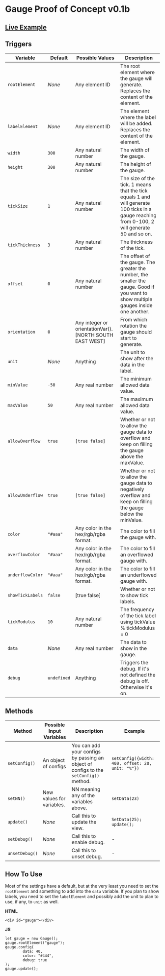 # Gauge Proof of Concept v0.1b

## [Live Example](#)

## Triggers

| Variable      | Default | Possible Values | Description   |
|-|-|-|-|
| `rootElement` | *None* | Any element ID | The root element where the gauge will generate. Replaces the content of the element. |
| `labelElement` | *None* | Any element ID | The element where the label will be added. Replaces the content of the element. |
| `width` | `300` | Any natural number | The width of the gauge.
| `height` | `300` | Any natural number | The height of the gauge. |
| `tickSize` | `1` | Any natural number | The size of the tick. 1 means that the tick equals 1 and will generate 100 ticks in a gauge reaching from 0-100, 2 will generate 50 and so on. |
| `tickThickness` | `3` | Any natural number | The thickness of the tick. |
| `offset` | `0` | Any natural number | The offset of the gauge. The greater the number, the smaller the gauge. Good if you want to show multiple gauges inside one another. |
| `orientation` | `0` | Any integer  or orientationVar().[NORTH SOUTH EAST WEST] | From which rotation the gauge should start to generate. |
| `unit` | *None* | Anything | The unit to show after the data in the label. |
| `minValue` | `-50` | Any real number | The minimum allowed data value. |
| `maxValue` | `50` | Any real number | The maximum allowed data value. |
| `allowOverflow` | `true` | `[true false]` | Whether or not to allow the gauge data to overflow and keep on filling the gauge above the maxValue. |
| `allowUnderflow` | `true` | `[true false]` | Whether or not to allow the gauge data to negatively overflow and keep on filling the gauge below the minValue. |
| `color` | `"#aaa"` | Any color in the hex/rgb/rgba format. | The color to fill the gauge with. |
| `overflowColor` | `"#aaa"` | Any color in the hex/rgb/rgba format. | The color to fill an overflowed gauge with. |
| `underflowColor` | `"#aaa"` | Any color in the hex/rgb/rgba format. | The color to fill an underflowed gauge with. |
| `showTickLabels` | `false` | [true false] | Whether or not to show tick labels. |
| `tickModulus` | `10` | Any natural number | The frequency of the tick label using tickValue % tickModulus = 0 |
| `data` | *None* | Any real number | The data to show in the gauge. |
| `debug` | `undefined` | Anything | Triggers the debug. If it's not defined the debug is off. Otherwise it's on. |

## Methods

| Method | Possible Input Variables | Description | Example |
|-|-|-|-|
| `setConfig()` | An object of configs | You can add your configs by passing an object of configs to the `setConfig()` method. | `setConfig({width: 400, offset: 20, unit: "%"})` |
| `setNN()` | New values for variables. | NN meaning any of the variables above. | `setData(23)` |
| `update()` | *None* | Call this to update the view. | `SetData(25); update();` |
| `setDebug()` | *None* | Call this to enable debug. | - |
| `unsetDebug()` | *None* | Call this to unset debug. | - |

## How To Use

Most of the settings have a default, but at the very least you need to set the `rootElement` and something to add into the `data` variable. If you plan to show labels, you need to set the `labelElement` and possibly add the unit to plan to use, if any, to `unit` as well.

**HTML**    
```
<div id="gauge"></div>
```

**JS**
```
let gauge = new Gauge();
gauge.rootElement("gauge");
gauge.config(
        data: 40,
        color: "#444",
        debug: true
);
gauge.update();
```

